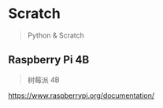 # Scratch

> Python & Scratch

## Raspberry Pi 4B

> 树莓派 4B

https://www.raspberrypi.org/documentation/

